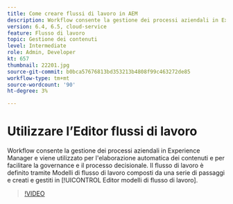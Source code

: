```yaml
---
title: Come creare flussi di lavoro in AEM
description: Workflow consente la gestione dei processi aziendali in Experience Manager e viene utilizzato per l'elaborazione automatica dei contenuti e per facilitare la governance e il processo decisionale.
version: 6.4, 6.5, cloud-service
feature: Flusso di lavoro
topic: Gestione dei contenuti
level: Intermediate
role: Admin, Developer
kt: 657
thumbnail: 22201.jpg
source-git-commit: b0bca57676813bd353213b4808f99c463272de85
workflow-type: tm+mt
source-wordcount: '90'
ht-degree: 3%

---
```



# Utilizzare l’Editor flussi di lavoro

Workflow consente la gestione dei processi aziendali in Experience Manager e viene utilizzato per l&#39;elaborazione automatica dei contenuti e per facilitare la governance e il processo decisionale. Il flusso di lavoro è definito tramite Modelli di flusso di lavoro composti da una serie di passaggi e creati e gestiti in [!UICONTROL Editor modelli di flusso di lavoro].

>[!VIDEO](https://video.tv.adobe.com/v/22201/?quality=12&learn=on)
